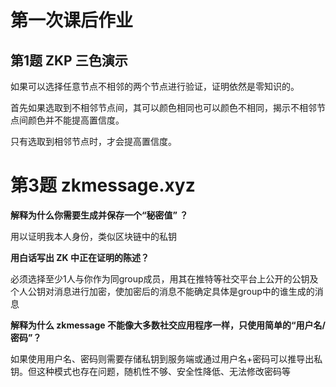 # 第一次课后作业
## 第1题 ZKP 三色演示

如果可以选择任意节点不相邻的两个节点进行验证，证明依然是零知识的。

首先如果选取到不相邻节点间，其可以颜色相同也可以颜色不相同，揭示不相邻节点间颜色并不能提高置信度。

只有选取到相邻节点时，才会提高置信度。










# 第3题 zkmessage.xyz



**解释为什么你需要生成并保存一个“秘密值” ？**

用以证明我本人身份，类似区块链中的私钥



**用白话写出 ZK 中正在证明的陈述？**

必须选择至少1人与你作为同group成员，用其在推特等社交平台上公开的公钥及个人公钥对消息进行加密，使加密后的消息不能确定具体是group中的谁生成的消息



**解释为什么 zkmessage 不能像大多数社交应用程序一样，只使用简单的“用户名/密码”？**

如果使用用户名、密码则需要存储私钥到服务端或通过用户名+密码可以推导出私钥。但这种模式也存在问题，随机性不够、安全性降低、无法修改密码等

